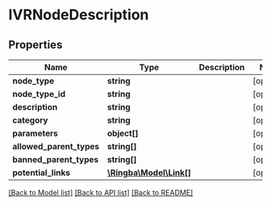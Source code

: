 # IVRNodeDescription

## Properties
Name | Type | Description | Notes
------------ | ------------- | ------------- | -------------
**node_type** | **string** |  | [optional] 
**node_type_id** | **string** |  | [optional] 
**description** | **string** |  | [optional] 
**category** | **string** |  | [optional] 
**parameters** | **object[]** |  | [optional] 
**allowed_parent_types** | **string[]** |  | [optional] 
**banned_parent_types** | **string[]** |  | [optional] 
**potential_links** | [**\Ringba\Model\Link[]**](Link.md) |  | [optional] 

[[Back to Model list]](../README.md#documentation-for-models) [[Back to API list]](../README.md#documentation-for-api-endpoints) [[Back to README]](../README.md)


